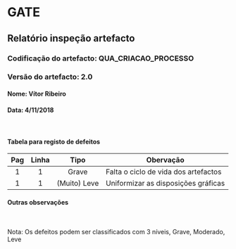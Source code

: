 # GATE
## Relatório inspeção artefacto
### Codificação do artefacto: QUA_CRIACAO_PROCESSO
### Versão do artefacto: 2.0
#### Nome: Vítor Ribeiro
#### Data: 4/11/2018

</br>

#### Tabela para registo de defeitos
|Pag|Linha|Tipo|Obervação
|:---:|:---:|:---:|---
|1|1|Grave|Falta o ciclo de vida dos artefactos
|1|1|(Muito) Leve|Uniformizar as disposições gráficas

#### Outras observações

</br>

Nota: Os defeitos podem ser classificados com 3 níveis, Grave, Moderado, Leve
